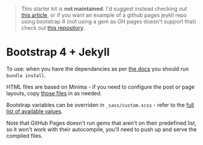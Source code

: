 > This starter kit is **not maintained**. I'd suggest instead checking out [this article](https://simpleit.rocks/how-to-add-bootstrap-4-to-jekyll-the-right-way/), or if you want an example of a github pages jeykll repo using bootstrap 4 (not using a gem as GH pages doesn't support that) check out [this repository](https://github.com/JavaScript-NZ/nzjscon-website/tree/master/_sass).

# Bootstrap 4 + Jekyll

To use: when you have the dependancies as per
[the docs](https://jekyllrb.com/docs/installation/) you should run
`bundle install`.
    
HTML files are based on Minima - if you need to configure
the post or page layouts, copy [those files](https://github.com/jekyll/minima/tree/master/_layouts) in as needed.
    
Bootstrap variables can be overriden in `_sass/custom.scss` - refer
to the [full list of available values](https://github.com/twbs/bootstrap/blob/v4-dev/scss/_variables.scss).

Note that GitHub Pages doesn't run gems that aren't on their predefined list, so it won't work with their autocompile, you'll need to push up and serve the compiled files.
